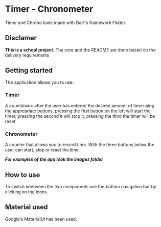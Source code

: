 # Timer - Chronometer 

Timer and Chrono tools made with Dart's framework Flutter.

## Disclamer

**This is a school project**. The core and the README are done based on the delivery requirements


## Getting started

The application allows you to use:

### Timer 
A countdown: after the user has entered the desired amount of time using the appropriate buttons, pressing the first button on the left will start the timer, pressing the second it will stop it, pressing the third the timer will be reset.


### Chronometer 
A counter that allows you to record time. With the three buttons below the user can start, stop or reset the time.

***For examples of the app look the **images** folder***

## How to use

To switch beetween the two components use the bottom navigation bar by clicking on the icons.

## Material used

Google's MaterialUI has been used. 
